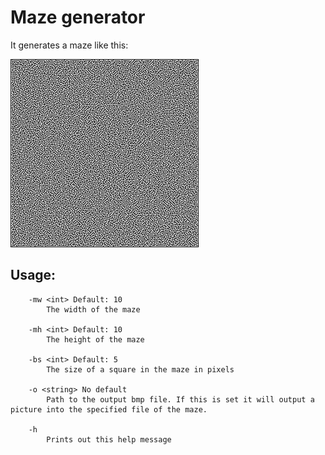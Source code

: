 # Maze generator

It generates a maze like this:

![maze](maze.bmp)

## Usage:

```
    -mw <int> Default: 10
        The width of the maze

    -mh <int> Default: 10
        The height of the maze

    -bs <int> Default: 5
        The size of a square in the maze in pixels

    -o <string> No default
        Path to the output bmp file. If this is set it will output a picture into the specified file of the maze.

    -h
        Prints out this help message
```
